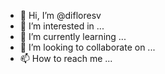 - 👋 Hi, I’m @difloresv
- 👀 I’m interested in ...
- 🌱 I’m currently learning ...
- 💞️ I’m looking to collaborate on ...
- 📫 How to reach me ...

<!---
difloresv/difloresv is a ✨ special ✨ repository because its `README.md` (this file) appears on your GitHub profile.
You can click the Preview link to take a look at your changes.
--->

